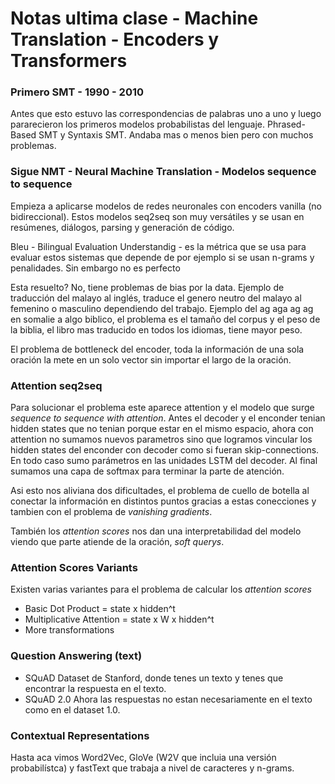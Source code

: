 # Notas ultima clase - Machine Translation - Encoders y Transformers

### Primero SMT - 1990 - 2010

Antes que esto estuvo las correspondencias de palabras uno a uno y luego pararecieron los primeros modelos probabilistas del lenguaje. Phrased-Based SMT y Syntaxis SMT. Andaba mas o menos bien pero con muchos problemas.

### Sigue NMT - Neural Machine Translation - Modelos sequence to sequence

Empieza a aplicarse modelos de redes neuronales con encoders vanilla (no bidireccional). Estos modelos seq2seq son muy versátiles y se usan en resúmenes, diálogos, parsing y generación de código. 

Bleu - Bilingual Evaluation Understandig - es la métrica que se usa para evaluar estos sistemas que depende de por ejemplo si se usan n-grams y penalidades. Sin embargo no es perfecto

Esta resuelto? No, tiene problemas de bias por la data. Ejemplo de traducción del malayo al inglés, traduce el genero neutro del malayo al femenino o masculino dependiendo del trabajo. Ejemplo del ag aga ag ag en somalie a algo biblico, el problema es el tamaño del corpus y el peso de la biblia, el libro mas traducido en todos los idiomas, tiene mayor peso.

El problema de bottleneck del encoder, toda la información de una sola oración la mete en un solo vector sin importar el largo de la oración.

### Attention seq2seq

Para solucionar el problema este aparece attention y el modelo que surge *sequence to sequence with attention*. Antes el decoder y el enconder tenian hidden states que no tenian porque estar en el mismo espacio, ahora con attention no sumamos nuevos parametros sino que logramos vincular los hidden states del enconder con decoder como si fueran skip-connections. En todo caso sumo parámetros en las unidades LSTM del decoder. Al final sumamos una capa de softmax para terminar la parte de atención.

Asi esto nos aliviana dos dificultades, el problema de cuello de botella al conectar la información en distintos puntos gracias a estas conecciones y tambien con el problema de *vanishing gradients*.

También los *attention scores* nos dan una interpretabilidad del modelo viendo que parte atiende de la oración, *soft querys*.

### Attention Scores Variants

Existen varias variantes para el problema de calcular los *attention scores*

- Basic Dot Product = state x hidden^t
- Multiplicative Attention = state x W x hidden^t
- More transformations

### Question Answering (text)

- SQuAD Dataset de Stanford, donde tenes un texto y tenes que encontrar la respuesta en el texto.
- SQuAD 2.0 Ahora las respuestas no estan necesariamente en el texto como en el dataset 1.0.

### Contextual Representations

Hasta aca vimos Word2Vec, GloVe (W2V que incluia una versión probabilístca) y fastText que trabaja a nivel de caracteres y n-grams.